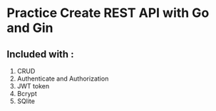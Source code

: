 # Practice Create REST API with Go and Gin

## Included with :
1. CRUD
2. Authenticate and Authorization
3. JWT token
4. Bcrypt
5. SQlite
